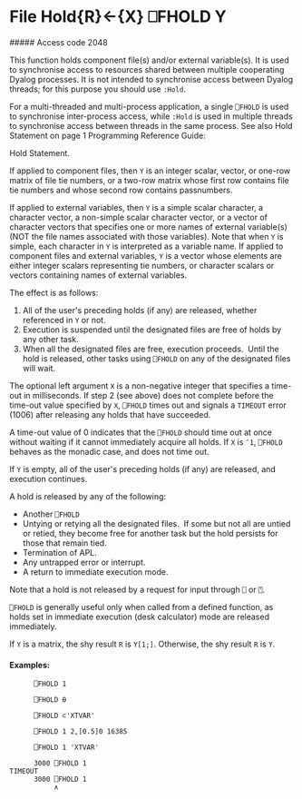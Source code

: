 




<h1 class="heading"><span class="name">File Hold</span><span class="command">{R}←{X} ⎕FHOLD Y</span></h1>
##### Access code 2048


This function holds component file(s) and/or external variable(s). It is used  to synchronise access to resources shared between multiple cooperating Dyalog processes. It is not intended to synchronise access between Dyalog threads; for this purpose you should use  `:Hold`.


For a  multi-threaded and multi-process application, a single `⎕FHOLD` is used to synchronise inter-process access, while `:Hold` is used in multiple threads to synchronise access between  threads in the same process. See also Hold Statement on page 1
Programming Reference Guide: 

Hold Statement.



If applied to component files, then `Y` is an integer scalar, vector, or one-row matrix of file tie numbers, or a two-row matrix whose first row contains file tie numbers and whose second row contains passnumbers.


If applied to external variables, then `Y` is a simple scalar character, a character vector, a non-simple scalar character vector, or a vector of character vectors that specifies one or more names of external variable(s) (NOT the file names associated with those variables). Note that when `Y` is simple, each character in `Y` is interpreted as a  variable name. If applied to component files and external variables, `Y` is a vector whose elements are either integer scalars representing tie numbers, or character scalars or vectors containing names of external variables.



The effect is as follows:

1. All of the user's preceding holds (if any) are released, whether referenced in `Y` or not.
2. Execution is suspended until the designated files are free of holds by any other task.
3. When all the designated files are free, execution proceeds.  Until the hold is released, other tasks using `⎕FHOLD` on any of the designated files will wait.

The optional left argument `X` is a non-negative integer that specifies a time-out in milliseconds. If step 2 (see above) does not complete before the time-out value specified by `X`, `⎕FHOLD` times out and signals a `TIMEOUT` error (1006) after releasing any holds that have succeeded.


A time-out value of 0 indicates that the `⎕FHOLD` should time out at once without waiting if it cannot immediately acquire all holds. If `X` is `¯1`, `⎕FHOLD` behaves as the monadic case, and does not time out.





If `Y` is empty, all of the user's preceding holds (if any) are released, and execution continues.


A hold is released by any of the following:

- Another `⎕FHOLD`
- Untying or retying all the designated files.  If some but not all are untied or retied, they become free for another task but the hold persists for those that remain tied.
- Termination of APL.
- Any untrapped error or interrupt.
- A return to immediate execution mode.



Note that a hold is not released by a request for input through `⎕` or `⍞`.


`⎕FHOLD` is generally useful only when called from a defined function, as holds set in immediate execution (desk calculator) mode are released immediately.


If `Y` is a matrix, the shy result `R` is `Y[1;]`. Otherwise, the  shy result `R` is `Y`.

#### Examples:
```apl
      ⎕FHOLD 1
 
      ⎕FHOLD ⍬
 
      ⎕FHOLD ⊂'XTVAR'
 
      ⎕FHOLD 1 2,[0.5]0 16385
 
      ⎕FHOLD 1 'XTVAR'

      3000 ⎕FHOLD 1
TIMEOUT
      3000 ⎕FHOLD 1
           ∧
```


